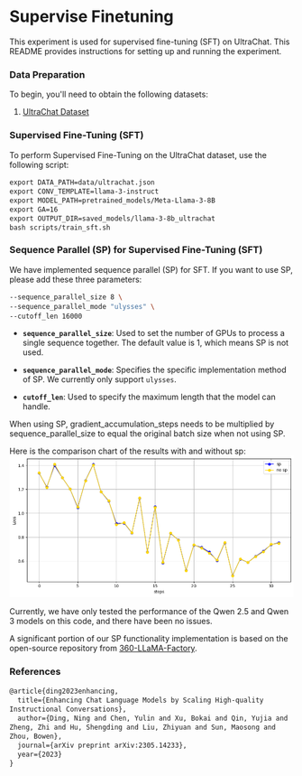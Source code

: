 # Supervise Finetuning

This experiment is used for supervised fine-tuning (SFT) on UltraChat. This README provides instructions for setting up and running the experiment.

### Data Preparation

To begin, you'll need to obtain the following datasets:

1. [UltraChat Dataset](https://huggingface.co/datasets/HuggingFaceH4/ultrachat_200k)

### Supervised Fine-Tuning (SFT)

To perform Supervised Fine-Tuning on the UltraChat dataset, use the following script:

```
export DATA_PATH=data/ultrachat.json
export CONV_TEMPLATE=llama-3-instruct
export MODEL_PATH=pretrained_models/Meta-Llama-3-8B
export GA=16
export OUTPUT_DIR=saved_models/llama-3-8b_ultrachat
bash scripts/train_sft.sh
```

### Sequence Parallel (SP) for Supervised Fine-Tuning (SFT)

We have implemented sequence parallel (SP) for SFT. If you want to use SP, please add these three parameters:

```bash
--sequence_parallel_size 8 \
--sequence_parallel_mode "ulysses" \
--cutoff_len 16000
```

- **`sequence_parallel_size`**: Used to set the number of GPUs to process a single sequence together. The default value is 1, which means SP is not used.

- **`sequence_parallel_mode`**: Specifies the specific implementation method of SP. We currently only support `ulysses`.

- **`cutoff_len`**: Used to specify the maximum length that the model can handle.

When using SP, gradient_accumulation_steps needs to be multiplied by sequence_parallel_size to equal the original batch size when not using SP.

Here is the comparison chart of the results with and without sp:
![sp](../assets/sp.png)

Currently, we have only tested the performance of the Qwen 2.5 and Qwen 3 models on this code, and there have been no issues.

A significant portion of our SP functionality implementation is based on the open-source repository from [360-LLaMA-Factory](https://github.com/Qihoo360/360-LLaMA-Factory).

### References

```
@article{ding2023enhancing,
  title={Enhancing Chat Language Models by Scaling High-quality Instructional Conversations},
  author={Ding, Ning and Chen, Yulin and Xu, Bokai and Qin, Yujia and Zheng, Zhi and Hu, Shengding and Liu, Zhiyuan and Sun, Maosong and Zhou, Bowen},
  journal={arXiv preprint arXiv:2305.14233},
  year={2023}
}

```